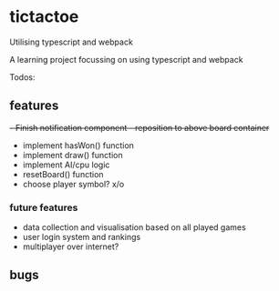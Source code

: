 # tictactoe
Utilising typescript and webpack

A learning project focussing on using typescript and webpack

Todos:

## features
  ~~- Finish notification component - reposition to above board container~~
  - implement hasWon() function
  - implement draw() function
  - implement AI/cpu logic
  - resetBoard() function
  - choose player symbol? x/o
  
### future features
  - data collection and visualisation based on all played games
  - user login system and rankings
  - multiplayer over internet?
  
## bugs

